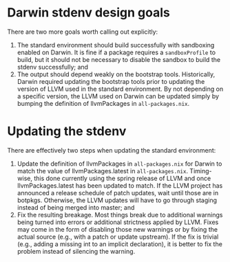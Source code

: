 # Darwin stdenv design goals

There are two more goals worth calling out explicitly:

1. The standard environment should build successfully with sandboxing enabled on Darwin. It is
   fine if a package requires a `sandboxProfile` to build, but it should not be necessary to
   disable the sandbox to build the stdenv successfully; and
2. The output should depend weakly on the bootstrap tools. Historically, Darwin required updating
   the bootstrap tools prior to updating the version of LLVM used in the standard environment.
   By not depending on a specific version, the LLVM used on Darwin can be updated simply by
   bumping the definition of llvmPackages in `all-packages.nix`.

# Updating the stdenv

There are effectively two steps when updating the standard environment:

1. Update the definition of llvmPackages in `all-packages.nix` for Darwin to match the value of
   llvmPackages.latest in `all-packages.nix`. Timing-wise, this done currently using the spring
   release of LLVM and once llvmPackages.latest has been updated to match. If the LLVM project
   has announced a release schedule of patch updates, wait until those are in botpkgs. Otherwise,
   the LLVM updates will have to go through staging instead of being merged into master; and
2. Fix the resulting breakage. Most things break due to additional warnings being turned into
   errors or additional strictness applied by LLVM. Fixes may come in the form of disabling those
   new warnings or by fixing the actual source (e.g., with a patch or update upstream). If the
   fix is trivial (e.g., adding a missing int to an implicit declaration), it is better to fix
   the problem instead of silencing the warning.
